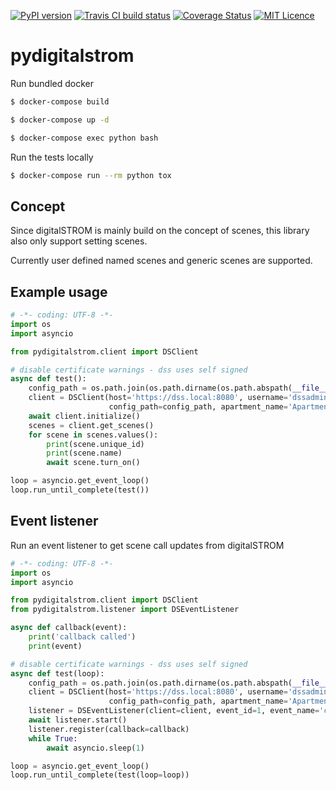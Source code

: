 [![PyPI version](https://badge.fury.io/py/pydigitalstrom.svg)](https://pypi.org/project/pydigitalstrom)
[![Travis CI build status](https://travis-ci.org/lociii/pydigitalstrom.svg)](https://travis-ci.org/lociii/pydigitalstrom)
[![Coverage Status](https://coveralls.io/repos/github/lociii/pydigitalstrom/badge.svg?branch=master)](https://coveralls.io/github/lociii/pydigitalstrom?branch=master)
[![MIT Licence](https://badges.frapsoft.com/os/mit/mit.svg?v=103)](https://opensource.org/licenses/mit-license.php)

# pydigitalstrom

Run bundled docker
```bash
$ docker-compose build

$ docker-compose up -d

$ docker-compose exec python bash
```

Run the tests locally
```bash
$ docker-compose run --rm python tox
```

## Concept

Since digitalSTROM is mainly build on the concept of scenes, this library also only support setting scenes.

Currently user defined named scenes and generic scenes are supported.

## Example usage

```python
# -*- coding: UTF-8 -*-
import os
import asyncio

from pydigitalstrom.client import DSClient

# disable certificate warnings - dss uses self signed
async def test():
    config_path = os.path.join(os.path.dirname(os.path.abspath(__file__)), 'config', 'auth.json')
    client = DSClient(host='https://dss.local:8080', username='dssadmin', password='mySuperSecretPassword',
                      config_path=config_path, apartment_name='Apartment')
    await client.initialize()
    scenes = client.get_scenes()
    for scene in scenes.values():
        print(scene.unique_id)
        print(scene.name)
        await scene.turn_on()

loop = asyncio.get_event_loop()
loop.run_until_complete(test())
```

## Event listener

Run an event listener to get scene call updates from digitalSTROM

```python
# -*- coding: UTF-8 -*-
import os
import asyncio

from pydigitalstrom.client import DSClient
from pydigitalstrom.listener import DSEventListener

async def callback(event):
    print('callback called')
    print(event)

# disable certificate warnings - dss uses self signed
async def test(loop):
    config_path = os.path.join(os.path.dirname(os.path.abspath(__file__)), 'config', 'auth.json')
    client = DSClient(host='https://dss.local:8080', username='dssadmin', password='mySuperSecretPassword',
                      config_path=config_path, apartment_name='Apartment')
    listener = DSEventListener(client=client, event_id=1, event_name='callScene', timeout=1, loop=loop)
    await listener.start()
    listener.register(callback=callback)
    while True:
        await asyncio.sleep(1)

loop = asyncio.get_event_loop()
loop.run_until_complete(test(loop=loop))
```
